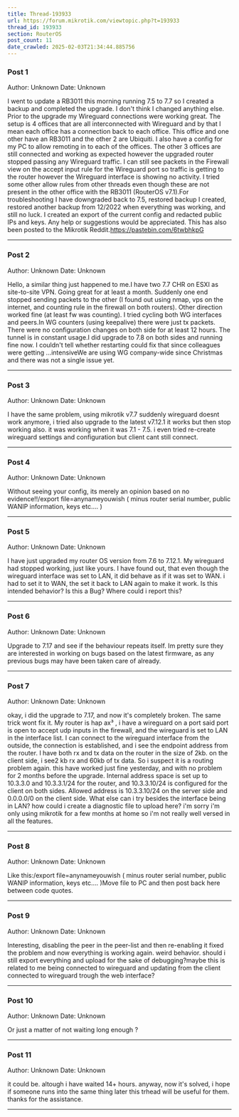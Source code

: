 ```yaml
---
title: Thread-193933
url: https://forum.mikrotik.com/viewtopic.php?t=193933
thread_id: 193933
section: RouterOS
post_count: 11
date_crawled: 2025-02-03T21:34:44.885756
---
```


### Post 1
Author: Unknown
Date: Unknown

I went to update a RB3011 this morning running 7.5 to 7.7 so I created a backup and completed the upgrade. I don't think I changed anything else. Prior to the upgrade my Wireguard connections were working great. The setup is 4 offices that are all interconnected with Wireguard and by that I mean each office has a connection back to each office. This office and one other have an RB3011 and the other 2 are Ubiquiti. I also have a config for my PC to allow remoting in to each of the offices. The other 3 offices are still connected and working as expected however the upgraded router stopped passing any Wireguard traffic. I can still see packets in the Firewall view on the accept input rule for the Wireguard port so traffic is getting to the router however the Wireguard interface is showing no activity. I tried some other allow rules from other threads even though these are not present in the other office with the RB3011 (RouterOS v7.1).For troubleshooting I have downgraded back to 7.5, restored backup I created, restored another backup from 12/2022 when everything was working, and still no luck. I created an export of the current config and redacted public IPs and keys. Any help or suggestions would be appreciated.  This has also been posted to the Mikrotik Reddit.https://pastebin.com/6twbhkpG

---
### Post 2
Author: Unknown
Date: Unknown

Hello, a similar thing just happened to me.I have two 7.7 CHR on ESXI as site-to-site VPN. Going great for at least a month. Suddenly one end stopped sending packets to the other (I found out using nmap, vps on the internet, and counting rule in the firewall on both routers). Other direction worked fine (at least fw was counting).  I tried cycling both WG interfaces and peers.In WG counters (using keepalive) there were just tx packets. There were no configuration changes on both side for at least 12 hours. The tunnel is in constant usage.I did upgrade to 7.8 on both sides and running fine now. I couldn't tell whether restarting could fix that since colleagues were getting ...intensiveWe are using WG company-wide since Christmas and there was not a single issue yet.

---
### Post 3
Author: Unknown
Date: Unknown

I have the same problem, using mikrotik v7.7 suddenly wireguard doesnt work anymore, i tried also upgrade to the latest v7.12.1 it works but then stop working also. it was working when it was 7.1 - 7.5. i even tried re-create wireguard settings and configuration but client cant still connect.

---
### Post 4
Author: Unknown
Date: Unknown

Without seeing your config, its merely an opinion based on no evidence!!/export file=anynameyouwish  ( minus router serial number, public WANIP information, keys etc.... )

---
### Post 5
Author: Unknown
Date: Unknown

I have just upgraded my router OS version from 7.6 to 7.12.1. My wireguard had stopped working, just like yours. I have found out, that even though the wireguard interface was set to LAN, it did behave as if it was set to WAN. i had to set it to WAN, the set it back to LAN again to make it work. Is this intended behavior? Is this a Bug? Where could i report this?

---
### Post 6
Author: Unknown
Date: Unknown

Upgrade to 7.17 and see if the behaviour repeats itself.  Im pretty sure they are interested in working on bugs based on the latest firmware, as any previous bugs may have been taken care of already.

---
### Post 7
Author: Unknown
Date: Unknown

okay, i did the upgrade to 7.17, and now it's completely broken. The same trick wont fix it. My router is hap ax³ , i have a wireguard on a port said port is open to accept udp inputs in the firewall, and the wireguard is set to LAN in the interface list. I can connect to the wireguard interface from the outside, the connection is established, and i see the endpoint address from the router. I have both rx and tx data on the router in the size of 2kb. on the client side, i see2 kb rx and 60kb of tx data. So i suspect it is a routing problem again. this have worked just fine yesterday, and with no problem for 2 months before the upgrade. Internal address space is set up to  10.3.3.0 and 10.3.3.1/24 for the router, and 10.3.3.10/24 is configured for the client on both sides. Allowed address is 10.3.3.10/24 on the server side and 0.0.0.0/0 on the client side. What else can i try besides the interface being in LAN? how could i create a diagnostic file to upload here? i'm sorry i'm only using mikrotik for a few months at home so i'm not really well versed in all the features.

---
### Post 8
Author: Unknown
Date: Unknown

Like this:/export file=anynameyouwish  ( minus router serial number, public WANIP information, keys etc.... )Move file to PC and then post back here between code quotes.

---
### Post 9
Author: Unknown
Date: Unknown

Interesting, disabling the peer in the peer-list and then re-enabling it fixed the problem and now everything is working again. weird behavior. should i still export everything and upload for the sake of debugging?maybe this is related to me being connected to wireguard and updating from the client connected to wireguard trough the web interface?

---
### Post 10
Author: Unknown
Date: Unknown

Or just a matter of not waiting long enough ?

---
### Post 11
Author: Unknown
Date: Unknown

it could be. altough i have waited 14+ hours. anyway, now it's solved, i hope if someone runs into the same thing later this trhead will be useful for them. thanks for the assistance.

---
